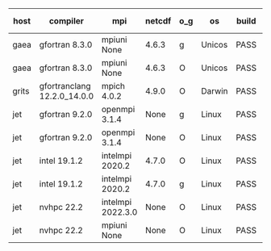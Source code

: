 

| host     | compiler                              | mpi                      | netcdf        | o_g        | os       | build       | u_pass          | u_fail          | s_pass            | s_fail            | e_pass             | e_fail             | nuopc_pass       | nuopc_fail       | artifacts link          |
|----------|---------------------------------------|--------------------------|---------------|------------|----------|-------------|-----------------|-----------------|-------------------|-------------------|--------------------|--------------------|------------------|------------------|-------------------------|
| gaea | gfortran 8.3.0 | mpiuni None  | 4.6.3  | g | Unicos | PASS | None | None | None | None | None | None | None | None | <a href="https://github.com/esmf-org/esmf-test-artifacts/tree/1dc34c4289513c999d1cdec5043d7e28c18b3906/develop/gfortran/8.3.0/g/mpiuni/None" target="_blank">1dc34c4</a> | 
| gaea | gfortran 8.3.0 | mpiuni None  | 4.6.3  | O | Unicos | PASS | None | None | None | None | None | None | None | None | <a href="https://github.com/esmf-org/esmf-test-artifacts/tree/a17a7da387460e1a913cb392f589020617fbe84d/develop/gfortran/8.3.0/O/mpiuni/None" target="_blank">a17a7da</a> | 
| grits | gfortranclang 12.2.0_14.0.0 | mpich 4.0.2  | 4.9.0  | O | Darwin | PASS | None | None | None | None | None | None | None | None | <a href="https://github.com/esmf-org/esmf-test-artifacts/tree/6d7a57d074ac41026883d62c073f5a058a037ac2/develop/gfortranclang/12.2.0_14.0.0/O/mpich/4.0.2" target="_blank">6d7a57d</a> | 
| jet | gfortran 9.2.0 | openmpi 3.1.4  | None  | g | Linux | PASS | None | None | None | None | None | None | None | None | <a href="https://github.com/esmf-org/esmf-test-artifacts/tree/9e23b9d970dbb64efb462eed63433f39be43cbe4/develop/gfortran/9.2.0/g/openmpi/3.1.4" target="_blank">9e23b9d</a> | 
| jet | gfortran 9.2.0 | openmpi 3.1.4  | None  | O | Linux | PASS | None | None | None | None | None | None | None | None | <a href="https://github.com/esmf-org/esmf-test-artifacts/tree/9c3cd529c522a1bd31f27c3973622e3ef5937fce/develop/gfortran/9.2.0/O/openmpi/3.1.4" target="_blank">9c3cd52</a> | 
| jet | intel 19.1.2 | intelmpi 2020.2  | 4.7.0  | O | Linux | PASS | None | None | None | None | None | None | None | None | <a href="https://github.com/esmf-org/esmf-test-artifacts/tree/8239d27a2dd949635e43376c19421d605fb04078/develop/intel/19.1.2/O/intelmpi/2020.2" target="_blank">8239d27</a> | 
| jet | intel 19.1.2 | intelmpi 2020.2  | 4.7.0  | g | Linux | PASS | None | None | None | None | None | None | None | None | <a href="https://github.com/esmf-org/esmf-test-artifacts/tree/bfb03cd53d8deae513f228145a191a5012ca25b7/develop/intel/19.1.2/g/intelmpi/2020.2" target="_blank">bfb03cd</a> | 
| jet | nvhpc 22.2 | intelmpi 2022.3.0  | None  | O | Linux | PASS | None | None | None | None | None | None | None | None | <a href="https://github.com/esmf-org/esmf-test-artifacts/tree/8f2adcfcde3a4509cbeadf4129ae5db76d849de7/develop/nvhpc/22.2/O/intelmpi/2022.3.0" target="_blank">8f2adcf</a> | 
| jet | nvhpc 22.2 | mpiuni None  | None  | O | Linux | PASS | None | None | None | None | None | None | None | None | <a href="https://github.com/esmf-org/esmf-test-artifacts/tree/3d653354a40e631014ac506ecc0e018afe2c541c/develop/nvhpc/22.2/O/mpiuni/None" target="_blank">3d65335</a> | 
